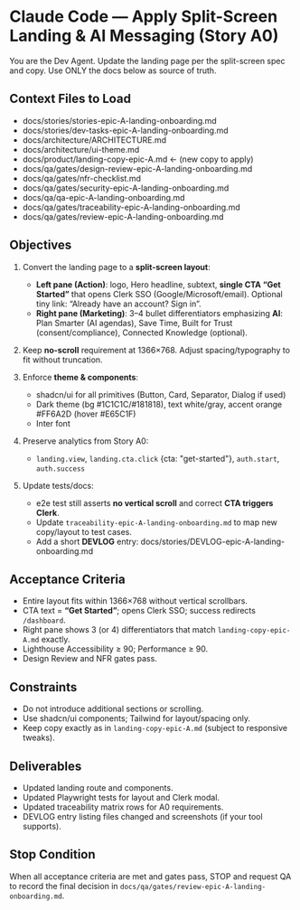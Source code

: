 # Claude Code — Apply Split-Screen Landing & AI Messaging (Story A0)

You are the Dev Agent. Update the landing page per the split-screen spec and copy. Use ONLY the docs below as source of truth.

## Context Files to Load
- docs/stories/stories-epic-A-landing-onboarding.md
- docs/stories/dev-tasks-epic-A-landing-onboarding.md
- docs/architecture/ARCHITECTURE.md
- docs/architecture/ui-theme.md
- docs/product/landing-copy-epic-A.md    ← (new copy to apply)
- docs/qa/gates/design-review-epic-A-landing-onboarding.md
- docs/qa/gates/nfr-checklist.md
- docs/qa/gates/security-epic-A-landing-onboarding.md
- docs/qa/qa-epic-A-landing-onboarding.md
- docs/qa/gates/traceability-epic-A-landing-onboarding.md
- docs/qa/gates/review-epic-A-landing-onboarding.md

## Objectives
1) Convert the landing page to a **split-screen layout**:
   - **Left pane (Action)**: logo, Hero headline, subtext, **single CTA “Get Started”** that opens Clerk SSO (Google/Microsoft/email). Optional tiny link: “Already have an account? Sign in”.
   - **Right pane (Marketing)**: 3–4 bullet differentiators emphasizing **AI**: Plan Smarter (AI agendas), Save Time, Built for Trust (consent/compliance), Connected Knowledge (optional).

2) Keep **no-scroll** requirement at 1366×768. Adjust spacing/typography to fit without truncation.

3) Enforce **theme & components**:
   - shadcn/ui for all primitives (Button, Card, Separator, Dialog if used)
   - Dark theme (bg #1C1C1C/#181818), text white/gray, accent orange #FF6A2D (hover #E65C1F)
   - Inter font

4) Preserve analytics from Story A0:
   - `landing.view`, `landing.cta.click` {cta: "get-started"}, `auth.start`, `auth.success`

5) Update tests/docs:
   - e2e test still asserts **no vertical scroll** and correct **CTA triggers Clerk**.
   - Update `traceability-epic-A-landing-onboarding.md` to map new copy/layout to test cases.
   - Add a short **DEVLOG** entry: docs/stories/DEVLOG-epic-A-landing-onboarding.md

## Acceptance Criteria
- Entire layout fits within 1366×768 without vertical scrollbars.
- CTA text = **“Get Started”**; opens Clerk SSO; success redirects `/dashboard`.
- Right pane shows 3 (or 4) differentiators that match `landing-copy-epic-A.md` exactly.
- Lighthouse Accessibility ≥ 90; Performance ≥ 90.
- Design Review and NFR gates pass.

## Constraints
- Do not introduce additional sections or scrolling.
- Use shadcn/ui components; Tailwind for layout/spacing only.
- Keep copy exactly as in `landing-copy-epic-A.md` (subject to responsive tweaks).

## Deliverables
- Updated landing route and components.
- Updated Playwright tests for layout and Clerk modal.
- Updated traceability matrix rows for A0 requirements.
- DEVLOG entry listing files changed and screenshots (if your tool supports).

## Stop Condition
When all acceptance criteria are met and gates pass, STOP and request QA to record the final decision in `docs/qa/gates/review-epic-A-landing-onboarding.md`.
